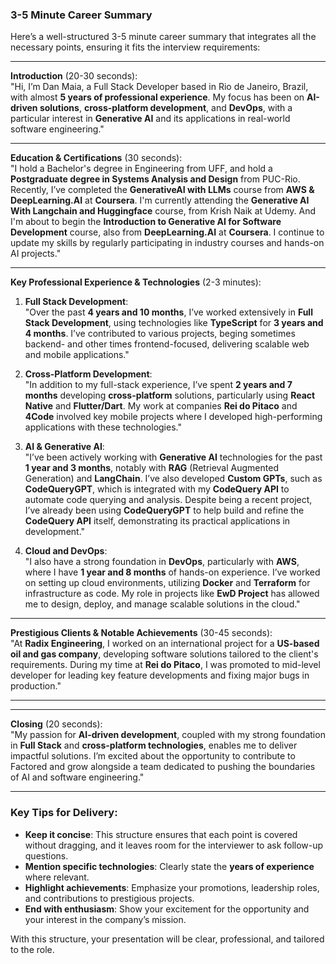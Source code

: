 ### **3-5 Minute Career Summary**

Here’s a well-structured 3-5 minute career summary that integrates all the necessary points, ensuring it fits the interview requirements:

---

**Introduction** (20-30 seconds):  
"Hi, I’m Dan Maia, a Full Stack Developer based in Rio de Janeiro, Brazil, with almost **5 years of professional experience**. My focus has been on **AI-driven solutions**, **cross-platform development**, and **DevOps**, with a particular interest in **Generative AI** and its applications in real-world software engineering."

---

**Education & Certifications** (30 seconds):  
"I hold a Bachelor's degree in Engineering from UFF, and hold a **Postgraduate degree in Systems Analysis and Design** from PUC-Rio. Recently, I’ve completed the **GenerativeAI with LLMs** course from **AWS & DeepLearning.AI** at **Coursera**. I'm currently attending the **Generative AI With Langchain and Huggingface** course, from Krish Naik at Udemy. And I'm about to begin the **Introduction to Generative AI for Software Development** course, also from **DeepLearning.AI** at **Coursera**. I continue to update my skills by regularly participating in industry courses and hands-on AI projects."

---

**Key Professional Experience & Technologies** (2-3 minutes):

1. **Full Stack Development**:  
   "Over the past **4 years and 10 months**, I’ve worked extensively in **Full Stack Development**, using technologies like **TypeScript** for **3 years and 4 months**. I’ve contributed to various projects, beging sometimes backend- and other times frontend-focused, delivering scalable web and mobile applications."

2. **Cross-Platform Development**:  
   "In addition to my full-stack experience, I’ve spent **2 years and 7 months** developing **cross-platform** solutions, particularly using **React Native** and **Flutter/Dart**. My work at companies **Rei do Pitaco** and **4Code** involved key mobile projects where I developed high-performing applications with these technologies."

3. **AI & Generative AI**:  
   "I’ve been actively working with **Generative AI** technologies for the past **1 year and 3 months**, notably with **RAG** (Retrieval Augmented Generation) and **LangChain**. I’ve also developed **Custom GPTs**, such as **CodeQueryGPT**, which is integrated with my **CodeQuery API** to automate code querying and analysis. Despite being a recent project, I’ve already been using **CodeQueryGPT** to help build and refine the **CodeQuery API** itself, demonstrating its practical applications in development."

4. **Cloud and DevOps**:  
   "I also have a strong foundation in **DevOps**, particularly with **AWS**, where I have **1 year and 8 months** of hands-on experience. I’ve worked on setting up cloud environments, utilizing **Docker** and **Terraform** for infrastructure as code. My role in projects like **EwD Project** has allowed me to design, deploy, and manage scalable solutions in the cloud."

---

**Prestigious Clients & Notable Achievements** (30-45 seconds):  
"At **Radix Engineering**, I worked on an international project for a **US-based oil and gas company**, developing software solutions tailored to the client's requirements. During my time at **Rei do Pitaco**, I was promoted to mid-level developer for leading key feature developments and fixing major bugs in production."

---

---

**Closing** (20 seconds):  
"My passion for **AI-driven development**, coupled with my strong foundation in **Full Stack** and **cross-platform technologies**, enables me to deliver impactful solutions. I’m excited about the opportunity to contribute to Factored and grow alongside a team dedicated to pushing the boundaries of AI and software engineering."

---

### **Key Tips for Delivery**:

- **Keep it concise**: This structure ensures that each point is covered without dragging, and it leaves room for the interviewer to ask follow-up questions.
- **Mention specific technologies**: Clearly state the **years of experience** where relevant.
- **Highlight achievements**: Emphasize your promotions, leadership roles, and contributions to prestigious projects.
- **End with enthusiasm**: Show your excitement for the opportunity and your interest in the company’s mission.

With this structure, your presentation will be clear, professional, and tailored to the role.
